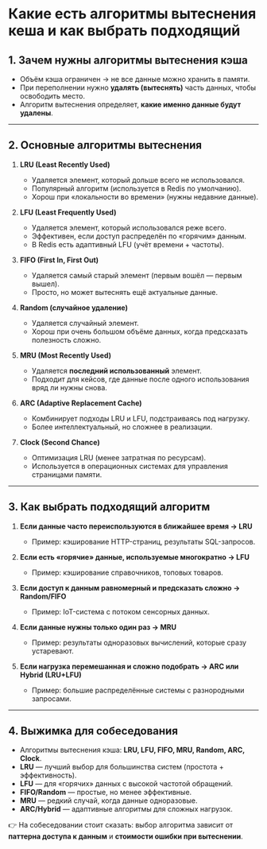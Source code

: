 # Какие есть алгоритмы вытеснения кеша и как выбрать подходящий

## 1. Зачем нужны алгоритмы вытеснения кэша

* Объём кэша ограничен → не все данные можно хранить в памяти.
* При переполнении нужно **удалять (вытеснять)** часть данных, чтобы освободить место.
* Алгоритм вытеснения определяет, **какие именно данные будут удалены**.

---

## 2. Основные алгоритмы вытеснения

1. **LRU (Least Recently Used)**

    * Удаляется элемент, который дольше всего не использовался.
    * Популярный алгоритм (используется в Redis по умолчанию).
    * Хорош при «локальности во времени» (нужны недавние данные).

2. **LFU (Least Frequently Used)**

    * Удаляется элемент, который использовался реже всего.
    * Эффективен, если доступ распределён по «горячим» данным.
    * В Redis есть адаптивный LFU (учёт времени + частоты).

3. **FIFO (First In, First Out)**

    * Удаляется самый старый элемент (первым вошёл — первым вышел).
    * Просто, но может вытеснять ещё актуальные данные.

4. **Random (случайное удаление)**

    * Удаляется случайный элемент.
    * Хорош при очень большом объёме данных, когда предсказать полезность сложно.

5. **MRU (Most Recently Used)**

    * Удаляется **последний использованный** элемент.
    * Подходит для кейсов, где данные после одного использования вряд ли нужны снова.

6. **ARC (Adaptive Replacement Cache)**

    * Комбинирует подходы LRU и LFU, подстраиваясь под нагрузку.
    * Более интеллектуальный, но сложнее в реализации.

7. **Clock (Second Chance)**

    * Оптимизация LRU (менее затратная по ресурсам).
    * Используется в операционных системах для управления страницами памяти.

---

## 3. Как выбрать подходящий алгоритм

1. **Если данные часто переиспользуются в ближайшее время → LRU**

    * Пример: кэширование HTTP-страниц, результаты SQL-запросов.

2. **Если есть «горячие» данные, используемые многократно → LFU**

    * Пример: кэширование справочников, топовых товаров.

3. **Если доступ к данным равномерный и предсказать сложно → Random/FIFO**

    * Пример: IoT-система с потоком сенсорных данных.

4. **Если данные нужны только один раз → MRU**

    * Пример: результаты одноразовых вычислений, которые сразу устаревают.

5. **Если нагрузка перемешанная и сложно подобрать → ARC или Hybrid (LRU+LFU)**

    * Пример: большие распределённые системы с разнородными запросами.

---

## 4. Выжимка для собеседования

* Алгоритмы вытеснения кэша: **LRU, LFU, FIFO, MRU, Random, ARC, Clock**.
* **LRU** — лучший выбор для большинства систем (простота + эффективность).
* **LFU** — для «горячих» данных с высокой частотой обращений.
* **FIFO/Random** — простые, но менее эффективные.
* **MRU** — редкий случай, когда данные одноразовые.
* **ARC/Hybrid** — адаптивные алгоритмы для сложных нагрузок.

👉 На собеседовании стоит сказать: выбор алгоритма зависит от **паттерна доступа к данным** и **стоимости ошибки при вытеснении**.
